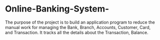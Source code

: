 # Online-Banking-System-
The purpose of the project is to build an application program to  reduce the manual work for managing the Bank, Branch, Accounts,  Customer, Card, and Transaction. It tracks all the details about the Transaction, Balance. 
